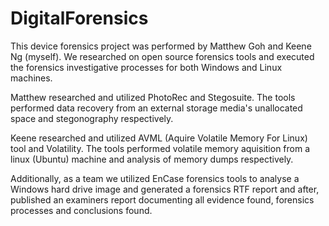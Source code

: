 # DigitalForensics
This device forensics project was performed by Matthew Goh and Keene Ng (myself). We researched on open source forensics tools and executed the forensics investigative processes for both Windows and Linux machines.

Matthew researched and utilized PhotoRec and Stegosuite. The tools performed data recovery from an external storage media's unallocated space and stegonography respectively.

Keene researched and utilized AVML (Aquire Volatile Memory For Linux) tool and Volatility. The tools performed volatile memory aquisition from a linux (Ubuntu) machine and analysis of memory dumps respectively.

Additionally, as a team we utilized EnCase forensics tools to analyse a Windows hard drive image and generated a forensics RTF report and after, published an examiners report documenting all evidence found, forensics processes and conclusions found.
